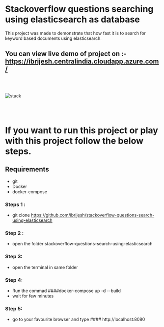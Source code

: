 # Stackoverflow questions searching using elasticsearch as database

This project was made to demonstrate that how fast it is to search for keyword based documents using elasticsearch.

## You can view live demo of project  on :- https://ibrijesh.centralindia.cloudapp.azure.com/

<br>
<br>


![stack](https://user-images.githubusercontent.com/41025295/126439945-7e4a5c3b-776e-4c1b-adec-81237f9b630b.gif)

<br>
<br>


# If you want to run this project or play with this project follow the below steps.

## Requirements

- git
- Docker
- docker-compose

### Steps 1 :
- git clone https://github.com/ibrijesh/stackoverflow-questions-search-using-elasticsearch

### Step 2 :
- open the folder stackoverflow-questions-search-using-elasticsearch 

### Step 3: 
- open the terminal in same folder

### Step 4:
- Run the commad ####docker-compose up -d --build     
- wait for few minutes

### Step 5:
- go to your favourite browser and  type #### http://localhost:8080 





